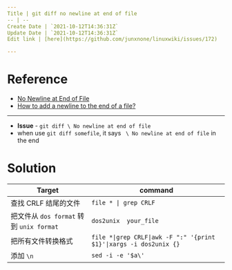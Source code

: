 ```yaml
---
Title | git diff no newline at end of file
-- | --
Create Date | `2021-10-12T14:36:31Z`
Update Date | `2021-10-12T14:36:31Z`
Edit link | [here](https://github.com/junxnone/linuxwiki/issues/172)

---
```

# Reference
- [No Newline at End of File](https://thoughtbot.com/blog/no-newline-at-end-of-file)
- [How to add a newline to the end of a file?](https://unix.stackexchange.com/questions/31947/how-to-add-a-newline-to-the-end-of-a-file)

----

- **Issue** - `git diff \ No newline at end of file`
- when use `git diff somefile`, it says ` \ No newline at end of file` in the end

# Solution

Target | command
-- | --
查找 CRLF 结尾的文件 | `file * \| grep CRLF`
把文件从 `dos format` 转到 `unix format` | `dos2unix  your_file`
把所有文件转换格式 | `file *\|grep CRLF\|awk -F ":" '{print $1}'\|xargs -i dos2unix {}`
添加 `\n` | `sed -i -e '$a\'`

